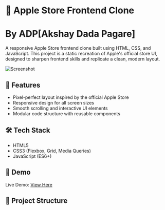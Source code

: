 # 🍎 Apple Store Frontend Clone
# By ADP[Akshay Dada Pagare]

A responsive Apple Store frontend clone built using HTML, CSS, and JavaScript. This project is a static recreation of Apple's official store UI, designed to sharpen frontend skills and replicate a clean, modern layout.

![Screenshot](./screenshots/homepage.png)

## 🚀 Features

- Pixel-perfect layout inspired by the official Apple Store
- Responsive design for all screen sizes
- Smooth scrolling and interactive UI elements
- Modular code structure with reusable components

## 🛠️ Tech Stack

- HTML5
- CSS3 (Flexbox, Grid, Media Queries)
- JavaScript (ES6+)

## 📸 Demo

Live Demo: [View Here](https://adpapple.vercel.app/)

## 📂 Project Structure

